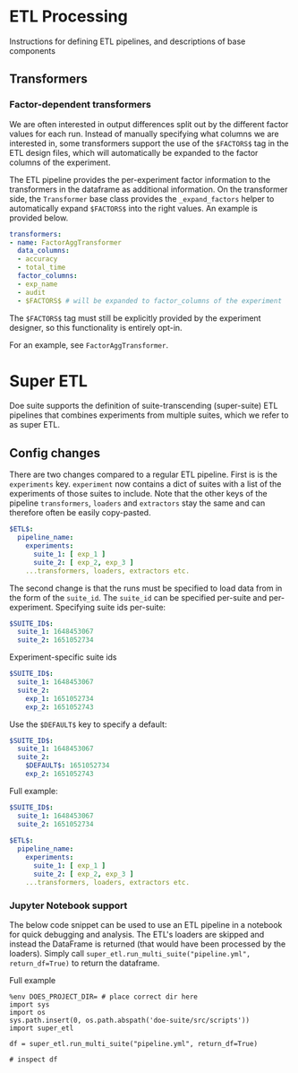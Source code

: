 # ETL Processing
Instructions for defining ETL pipelines, and descriptions of base components

## Transformers
### Factor-dependent transformers
We are often interested in output differences split out by the different factor values for each run.
Instead of manually specifying what columns we are interested in, some transformers support the use of the `$FACTORS$`
tag in the ETL design files, which will automatically be expanded to the factor columns of the experiment.

The ETL pipeline provides the per-experiment factor information to the transformers in the dataframe as additional
information.
On the transformer side, the `Transformer` base class provides the `_expand_factors` helper
to automatically expand `$FACTORS$` into the right values.
An example is provided below.

```yaml
transformers:
- name: FactorAggTransformer
  data_columns:
  - accuracy
  - total_time
  factor_columns:
  - exp_name
  - audit
  - $FACTORS$ # will be expanded to factor_columns of the experiment
```

The `$FACTORS$` tag must still be explicitly provided by the experiment designer, so this functionality is entirely opt-in.

For an example, see `FactorAggTransformer`.

# Super ETL
Doe suite supports the definition of suite-transcending (super-suite) ETL pipelines that
combines experiments from multiple suites, which we refer to as super ETL.

## Config changes
There are two changes compared to a regular ETL pipeline.
First is is the `experiments` key.
`experiment` now contains a dict of suites with a list of the experiments of those suites to include.
Note that the other keys of the pipeline `transformers`, `loaders` and `extractors` stay the same and can therefore often be easily copy-pasted.

```yaml
$ETL$:
  pipeline_name:
    experiments:
      suite_1: [ exp_1 ]
      suite_2: [ exp_2, exp_3 ]
    ...transformers, loaders, extractors etc.
```

The second change is that the runs must be specified to load data from in the form of the `suite_id`.
The `suite_id` can be specified per-suite and per-experiment.
Specifying suite ids per-suite:
```yaml
$SUITE_ID$:
  suite_1: 1648453067
  suite_2: 1651052734
```

Experiment-specific suite ids
```yaml
$SUITE_ID$:
  suite_1: 1648453067
  suite_2:
    exp_1: 1651052734
    exp_2: 1651052743
```

Use the `$DEFAULT$` key to specify a default:
```yaml
$SUITE_ID$:
  suite_1: 1648453067
  suite_2:
    $DEFAULT$: 1651052734
    exp_2: 1651052743
```

Full example:
```yaml
$SUITE_ID$:
  suite_1: 1648453067
  suite_2: 1651052734
  
$ETL$:
  pipeline_name:
    experiments:
      suite_1: [ exp_1 ]
      suite_2: [ exp_2, exp_3 ]
    ...transformers, loaders, extractors etc.

```

### Jupyter Notebook support
The below code snippet can be used to use an ETL pipeline in a notebook for quick debugging and analysis.
The ETL's loaders are skipped and instead the DataFrame is returned (that would have been processed by the loaders).
Simply call `super_etl.run_multi_suite("pipeline.yml", return_df=True)` to return the dataframe.

Full example
```jupyterpython
%env DOES_PROJECT_DIR= # place correct dir here
import sys
import os
sys.path.insert(0, os.path.abspath('doe-suite/src/scripts'))
import super_etl

df = super_etl.run_multi_suite("pipeline.yml", return_df=True)

# inspect df
```
